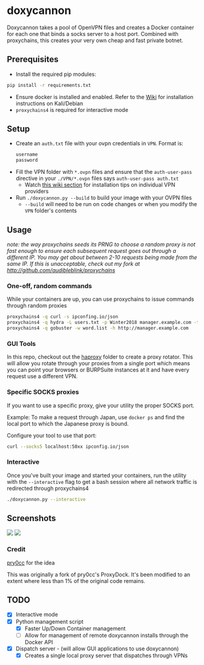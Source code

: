 # doxycannon

Doxycannon takes a pool of OpenVPN files and creates a Docker container for each one that binds a
socks server to a host port. Combined with proxychains, this creates your very own cheap and fast
private botnet.

## Prerequisites
- Install the required pip modules:
```sh
pip install -r requirements.txt
```
- Ensure docker is installed and enabled. Refer to the [Wiki](../../wiki/installing-docker)
for installation instructions on Kali/Debian
- `proxychains4` is required for interactive mode

## Setup
- Create an `auth.txt` file with your ovpn credentials in `VPN`. Format is:
  ```txt
  username
  password
  ```
- Fill the VPN folder with `*.ovpn` files and ensure that the `auth-user-pass` directive
  in your `./VPN/*.ovpn` files says `auth-user-pass auth.txt`
   - Watch [this wiki section](../../wiki#getting-started-with-vpn-providers) for installation tips
     on individual VPN providers
- Run `./doxycannon.py --build` to build your image with your OVPN files
  - `--build` will need to be run on code changes or when you modify the `VPN` folder's contents

## Usage

_note: the way proxychains seeds its PRNG to choose a random proxy is not fast enough to ensure
each subsequent request goes out through a different IP. You may get about between 2-10 requests
being made from the same IP. If this is unacceptable, check out my fork at
http://github.com/audibleblink/proxychains_

### One-off, random commands
While your containers are up, you can use proxychains to issue commands through random proxies

```sh
proxychains4 -q curl -s ipconfing.io/json
proxychains4 -q hydra -L users.txt -p Winter2018 manager.example.com -t 8 ssh
proxychains4 -q gobuster -w word.list -h http://manager.example.com
```

### GUI Tools
In this repo, checkout out the [haproxy](haproxy) folder to create a proxy rotator. This will allow
you rotate through your proxies from a single port which means you can point your browsers or
BURPSuite instances at it and have every request use a different VPN.

### Specific SOCKS proxies
If you want to use a specific proxy, give your utility the proper SOCKS port.

Example: To make a request through Japan, use `docker ps` and find the local port to which the
Japanese proxy is bound.

Configure your tool to use that port:

```sh
curl --socks5 localhost:50xx ipconfig.io/json
```

### Interactive
Once you've built your image and started your containers, run the utility with the `--interactive`
flag to get a bash session where all network traffic is redirected through proxychains4

```sh
./doxycannon.py --interactive
```

## Screenshots
![](https://i.imgur.com/jjHtk9L.png)
![](https://i.imgur.com/fLU4Mjx.png)

### Credit
[pry0cc](https://github.com/pry0cc/ProxyDock) for the idea

This was originally a fork of pry0cc's ProxyDock. It's been modified to an extent where less than
1% of the original code remains.

## TODO

- [X] Interactive mode
- [X] Python management script
  - [X] Faster Up/Down Container management
  - [ ] Allow for management of remote doxycannon installs through the Docker API

- [X] Dispatch server - (will allow GUI applications to use doxycannon)
  - [X] Creates a single local proxy server that dispatches through VPNs
